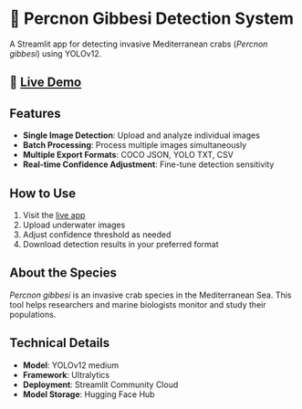 # 🦀 Percnon Gibbesi Detection System

A Streamlit app for detecting invasive Mediterranean crabs (*Percnon gibbesi*) using YOLOv12.

## 🚀 [Live Demo](https://percnon-detector.streamlit.app/)

## Features
- **Single Image Detection**: Upload and analyze individual images
- **Batch Processing**: Process multiple images simultaneously  
- **Multiple Export Formats**: COCO JSON, YOLO TXT, CSV
- **Real-time Confidence Adjustment**: Fine-tune detection sensitivity

## How to Use
1. Visit the [live app](https://percnon-detector.streamlit.app/)
2. Upload underwater images
3. Adjust confidence threshold as needed
4. Download detection results in your preferred format

## About the Species
*Percnon gibbesi* is an invasive crab species in the Mediterranean Sea. This tool helps researchers and marine biologists monitor and study their populations.

## Technical Details
- **Model**: YOLOv12 medium
- **Framework**: Ultralytics
- **Deployment**: Streamlit Community Cloud
- **Model Storage**: Hugging Face Hub